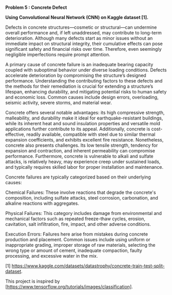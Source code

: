 **Problem 5 : Concrete Defect**  

**Using Convolutional Neural Network (CNN) on Kaggle dataset [1].**

Defects in concrete structures—cosmetic or structural—can undermine overall performance and, if left unaddressed, may contribute to long-term deterioration. Although many defects start as minor issues without an immediate impact on structural integrity, their cumulative effects can pose significant safety and financial risks over time. Therefore, even seemingly negligible imperfections require prompt attention.

A primary cause of concrete failure is an inadequate bearing capacity coupled with suboptimal behavior under diverse loading conditions. Defects accelerate deterioration by compromising the structure’s designed performance. Understanding the contributing factors to these defects and the methods for their remediation is crucial for extending a structure’s lifespan, enhancing durability, and mitigating potential risks to human safety and economic loss. Common causes include design errors, overloading, seismic activity, severe storms, and material wear.

Concrete offers several notable advantages: its high compressive strength, malleability, and durability make it ideal for earthquake-resistant buildings, while its inherent heat and sound insulation properties and versatile mold applications further contribute to its appeal. Additionally, concrete is cost-effective, readily available, compatible with steel due to similar thermal expansion coefficients, and exhibits excellent fire resistance. Nonetheless, concrete also presents challenges. Its low tensile strength, tendency for expansion and contraction, and inherent permeability can compromise performance. Furthermore, concrete is vulnerable to alkali and sulfate attacks, is relatively heavy, may experience creep under sustained loads, and typically requires skilled labor for proper installation and maintenance.


Concrete failures are typically categorized based on their underlying causes:

Chemical Failures: These involve reactions that degrade the concrete's composition, including sulfate attacks, steel corrosion, carbonation, and alkaline reactions with aggregates.

Physical Failures: This category includes damage from environmental and mechanical factors such as repeated freeze-thaw cycles, erosion, cavitation, salt infiltration, fire, impact, and other adverse conditions.

Execution Errors: Failures here arise from mistakes during concrete production and placement. Common issues include using uniform or inappropriate grading, improper storage of raw materials, selecting the wrong type or amount of cement, inadequate compaction, faulty processing, and excessive water in the mix.


[1] https://www.kaggle.com/datasets/datastrophy/concrete-train-test-split-dataset.

This project is inspired by [https://www.tensorflow.org/tutorials/images/classification].
